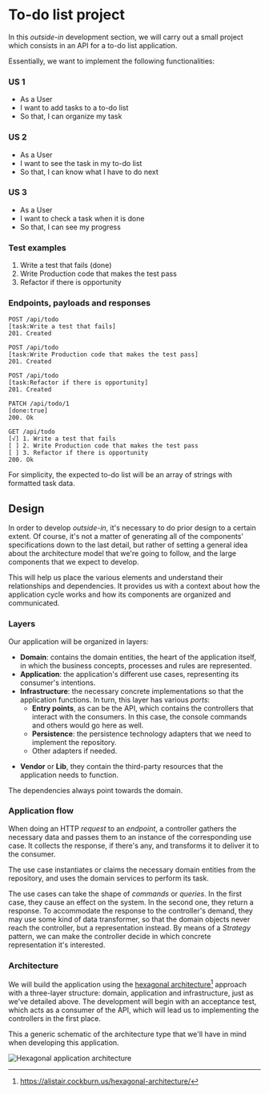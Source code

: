 # To-do list project

In this *outside-in* development section, we will carry out a small project which consists in an API for a to-do list application.

Essentially, we want to implement the following functionalities:

### US 1

* As a User
* I want to add tasks to a to-do list
* So that, I can organize my task

### US 2

* As a User
* I want to see the task in my to-do list
* So that, I can know what I have to do next

### US 3

* As a User
* I want to check a task when it is done
* So that, I can see my progress

### Test examples

1. Write a test that fails (done)
2. Write Production code that makes the test pass
3. Refactor if there is opportunity

### Endpoints, payloads and responses

```
POST /api/todo
[task:Write a test that fails]
201. Created

POST /api/todo
[task:Write Production code that makes the test pass]
201. Created

POST /api/todo
[task:Refactor if there is opportunity]
201. Created

PATCH /api/todo/1
[done:true]
200. Ok

GET /api/todo
[√] 1. Write a test that fails
[ ] 2. Write Production code that makes the test pass
[ ] 3. Refactor if there is opportunity
200. Ok
```

For simplicity, the expected to-do list will be an array of strings with formatted task data.

## Design

In order to develop *outside-in*, it's necessary to do prior design to a certain extent. Of course, it's not a matter of generating all of the components' specifications down to the last detail, but rather of setting a general idea about the architecture model that we're going to follow, and the large components that we expect to develop.

This will help us place the various elements and understand their relationships and dependencies. It provides us with a context about how the application cycle works and how its components are organized and communicated.

### Layers

Our application will be organized in layers:

* **Domain**: contains the domain entities, the heart of the application itself, in which the business concepts, processes and rules are represented.
* **Application**: the application's different use cases, representing its consumer's intentions.
* **Infrastructure**: the necessary concrete implementations so that the application functions.  In turn, this layer has various *ports*:
    * **Entry points**, as can be the API, which contains the controllers that interact with the consumers. In this case, the console commands and others would go here as well.
    * **Persistence**: the persistence technology adapters that we need to implement the repository.
    * Other adapters if needed.
+ **Vendor** or **Lib**, they contain the third-party resources that the application needs to function.


The dependencies always point towards the domain.

### Application flow

When doing an HTTP *request* to an *endpoint*, a controller gathers the necessary data and passes them to an instance of the corresponding use case. It collects the response, if there's any, and transforms it to deliver it to the consumer.

The use case instantiates or claims the necessary domain entities from the repository, and uses the domain services to perform its task.

The use cases can take the shape of *commands* or *queries*. In the first case, they cause an effect on the system. In the second one, they return a response. To accommodate the response to the controller's demand, they may use some kind of data transformer, so that the domain objects never reach the controller, but a representation instead. By means of a *Strategy* pattern, we can make the controller decide in which concrete representation it's interested.

### Architecture

We will build the application using the [hexagonal architecture](https://alistair.cockburn.us/hexagonal-architecture/)[^fn60] approach with a three-layer structure: domain, application and infrastructure, just as we've detailed above. The development will begin with an acceptance test, which acts as a consumer of the API, which will lead us to implementing the controllers in the first place.

This a generic schematic of the architecture type that we'll have in mind when developing this application.

![Hexagonal application architecture](images/print/app-architecture.jpeg)

[^fn60]: https://alistair.cockburn.us/hexagonal-architecture/


